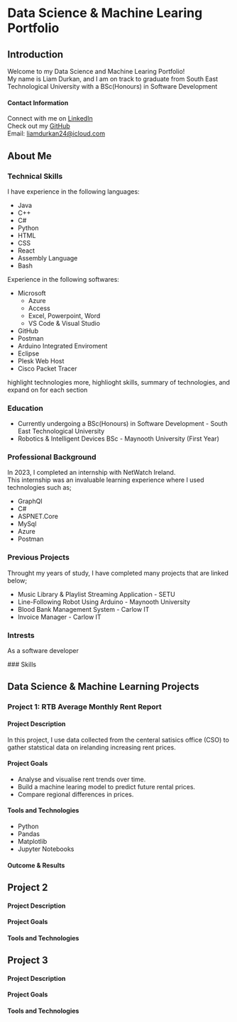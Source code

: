 # Data Science & Machine Learing Portfolio

## Introduction
Welcome to my Data Science and Machine Learing Portfolio!<br>
My name is Liam Durkan, and I am on track to graduate from South East Technological University with a BSc(Honours) in Software Development<br>

#### Contact Information
Connect with me on [LinkedIn](https://www.linkedin.com/in/liamdurkan/)<br> 
Check out my [GitHub](https://www.github.com/liamdkn/)<br> 
Email: liamdurkan24@icloud.com

## About Me
### Technical Skills
I have experience in the following languages: <br> 
- Java
- C++
- C#
- Python
- HTML
- CSS
- React
- Assembly Language
- Bash

Experience in the following softwares: <br>
- Microsoft 
    - Azure 
    - Access
    - Excel, Powerpoint, Word
    - VS Code & Visual Studio
- GitHub
- Postman
- Arduino Integrated Enviroment
- Eclipse
- Plesk Web Host 
- Cisco Packet Tracer


highlight technologies more, highlioght skills, 
summary of technologies, and expand on for each section

### Education
- Currently undergoing a BSc(Honours) in Software Development  - South East Technological University
- Robotics & Intelligent Devices BSc - Maynooth University (First Year)

### Professional Background
In 2023, I completed an internship with NetWatch Ireland.<br>
This internship was an invaluable learning experience where I used technologies such as; 
- GraphQl 
- C#
- ASPNET.Core 
- MySql 
- Azure
- Postman

### Previous Projects
Throught my years of study, I have completed many projects that are linked below;

- Music Library & Playlist Streaming Application - SETU
- Line-Following Robot Using Arduino - Maynooth University
- Blood Bank Management System - Carlow IT
- Invoice Manager - Carlow IT 


### Intrests
<p> As a software developer</p>
### Skills


## Data Science & Machine Learning Projects
### Project 1: RTB Average Monthly Rent Report

#### Project Description
In this project, I use data collected from the centeral satisics office (CSO) to gather statstical data on irelanding increasing rent prices. 

#### Project Goals
- Analyse and visualise rent trends over time.
- Build a machine learing model to predict future rental prices.
- Compare regional differences in prices.

#### Tools and Technologies
- Python
- Pandas
- Matplotlib
- Jupyter Notebooks 

#### Outcome & Results

## Project 2
#### Project Description
#### Project Goals
#### Tools and Technologies


## Project 3
#### Project Description
#### Project Goals
#### Tools and Technologies





